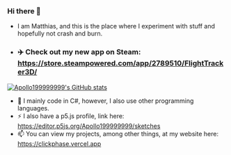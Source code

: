 ### Hi there 👋

* I am Matthias, and this is the place where I experiment with stuff and hopefully not crash and burn.
* ### **✈️ Check out my new app on Steam: https://store.steampowered.com/app/2789510/FlightTracker3D/**

[![Apollo199999999's GitHub stats](https://github-readme-stats.vercel.app/api?username=Apollo199999999&theme=radical)](https://github.com/anuraghazra/github-readme-stats)

* 🌱 I mainly code in C#, however, I also use other programming languages.
* ⚡ I also have a p5.js profile, link here: https://editor.p5js.org/Apollo199999999/sketches
* 📫 You can view my projects, among other things, at my website here: https://clickphase.vercel.app
